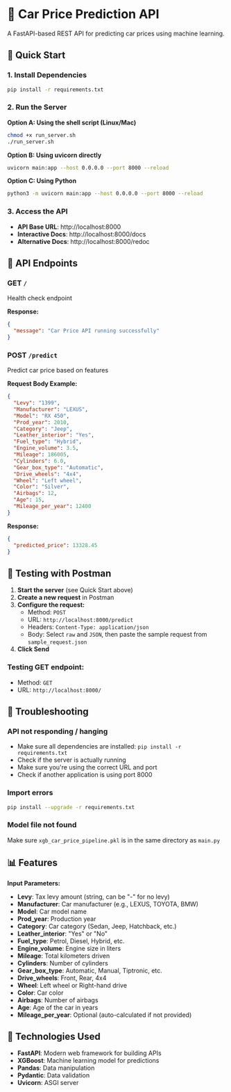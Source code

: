 # 🚗 Car Price Prediction API

A FastAPI-based REST API for predicting car prices using machine learning.

## 🚀 Quick Start

### 1. Install Dependencies

```bash
pip install -r requirements.txt
```

### 2. Run the Server

**Option A: Using the shell script (Linux/Mac)**
```bash
chmod +x run_server.sh
./run_server.sh
```

**Option B: Using uvicorn directly**
```bash
uvicorn main:app --host 0.0.0.0 --port 8000 --reload
```

**Option C: Using Python**
```bash
python3 -m uvicorn main:app --host 0.0.0.0 --port 8000 --reload
```

### 3. Access the API

- **API Base URL**: http://localhost:8000
- **Interactive Docs**: http://localhost:8000/docs
- **Alternative Docs**: http://localhost:8000/redoc

## 📡 API Endpoints

### GET `/`
Health check endpoint

**Response:**
```json
{
  "message": "Car Price API running successfully"
}
```

### POST `/predict`
Predict car price based on features

**Request Body Example:**
```json
{
  "Levy": "1399",
  "Manufacturer": "LEXUS",
  "Model": "RX 450",
  "Prod_year": 2010,
  "Category": "Jeep",
  "Leather_interior": "Yes",
  "Fuel_type": "Hybrid",
  "Engine_volume": 3.5,
  "Mileage": 186005,
  "Cylinders": 6.0,
  "Gear_box_type": "Automatic",
  "Drive_wheels": "4x4",
  "Wheel": "Left wheel",
  "Color": "Silver",
  "Airbags": 12,
  "Age": 15,
  "Mileage_per_year": 12400
}
```

**Response:**
```json
{
  "predicted_price": 13328.45
}
```

## 🧪 Testing with Postman

1. **Start the server** (see Quick Start above)
2. **Create a new request** in Postman
3. **Configure the request:**
   - Method: `POST`
   - URL: `http://localhost:8000/predict`
   - Headers: `Content-Type: application/json`
   - Body: Select `raw` and `JSON`, then paste the sample request from `sample_request.json`
4. **Click Send**

### Testing GET endpoint:
- Method: `GET`
- URL: `http://localhost:8000/`

## 🐛 Troubleshooting

### API not responding / hanging
- Make sure all dependencies are installed: `pip install -r requirements.txt`
- Check if the server is actually running
- Make sure you're using the correct URL and port
- Check if another application is using port 8000

### Import errors
```bash
pip install --upgrade -r requirements.txt
```

### Model file not found
Make sure `xgb_car_price_pipeline.pkl` is in the same directory as `main.py`

## 📊 Features

**Input Parameters:**
- **Levy**: Tax levy amount (string, can be "-" for no levy)
- **Manufacturer**: Car manufacturer (e.g., LEXUS, TOYOTA, BMW)
- **Model**: Car model name
- **Prod_year**: Production year
- **Category**: Car category (Sedan, Jeep, Hatchback, etc.)
- **Leather_interior**: "Yes" or "No"
- **Fuel_type**: Petrol, Diesel, Hybrid, etc.
- **Engine_volume**: Engine size in liters
- **Mileage**: Total kilometers driven
- **Cylinders**: Number of cylinders
- **Gear_box_type**: Automatic, Manual, Tiptronic, etc.
- **Drive_wheels**: Front, Rear, 4x4
- **Wheel**: Left wheel or Right-hand drive
- **Color**: Car color
- **Airbags**: Number of airbags
- **Age**: Age of the car in years
- **Mileage_per_year**: Optional (auto-calculated if not provided)

## 🔧 Technologies Used

- **FastAPI**: Modern web framework for building APIs
- **XGBoost**: Machine learning model for predictions
- **Pandas**: Data manipulation
- **Pydantic**: Data validation
- **Uvicorn**: ASGI server

